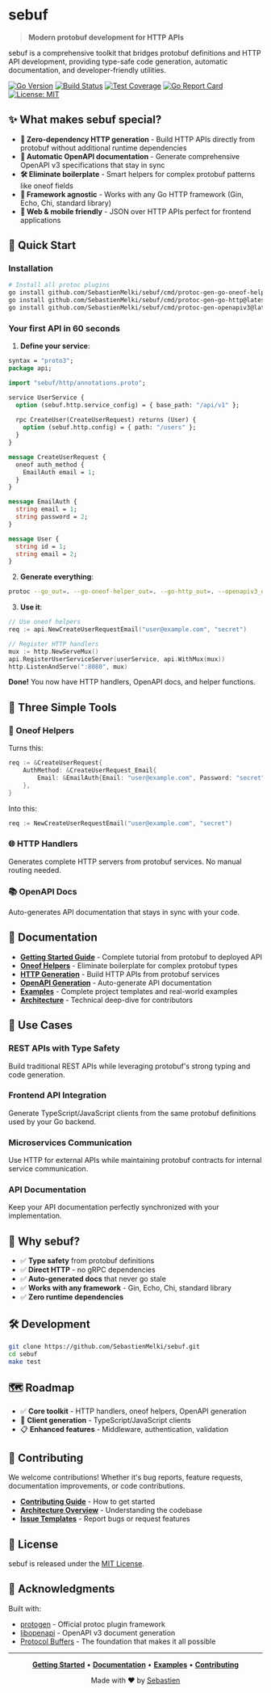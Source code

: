 # sebuf

> **Modern protobuf development for HTTP APIs**

sebuf is a comprehensive toolkit that bridges protobuf definitions and HTTP API development, providing type-safe code generation, automatic documentation, and developer-friendly utilities.

[![Go Version](https://img.shields.io/github/go-mod/go-version/SebastienMelki/sebuf)](https://golang.org/)
[![Build Status](https://img.shields.io/github/actions/workflow/status/SebastienMelki/sebuf/ci.yml?branch=main)](https://github.com/SebastienMelki/sebuf/actions)
[![Test Coverage](https://img.shields.io/badge/coverage-85%25-green)](./coverage/)
[![Go Report Card](https://goreportcard.com/badge/github.com/SebastienMelki/sebuf)](https://goreportcard.com/report/github.com/SebastienMelki/sebuf)
[![License: MIT](https://img.shields.io/badge/License-MIT-yellow.svg)](https://opensource.org/licenses/MIT)

## ✨ What makes sebuf special?

- **🚀 Zero-dependency HTTP generation** - Build HTTP APIs directly from protobuf without additional runtime dependencies
- **📖 Automatic OpenAPI documentation** - Generate comprehensive OpenAPI v3 specifications that stay in sync
- **🛠️ Eliminate boilerplate** - Smart helpers for complex protobuf patterns like oneof fields
- **🔧 Framework agnostic** - Works with any Go HTTP framework (Gin, Echo, Chi, standard library)
- **📱 Web & mobile friendly** - JSON over HTTP APIs perfect for frontend applications

## 🚀 Quick Start

### Installation

```bash
# Install all protoc plugins
go install github.com/SebastienMelki/sebuf/cmd/protoc-gen-go-oneof-helper@latest
go install github.com/SebastienMelki/sebuf/cmd/protoc-gen-go-http@latest  
go install github.com/SebastienMelki/sebuf/cmd/protoc-gen-openapiv3@latest
```

### Your first API in 60 seconds

1. **Define your service**:
```protobuf
syntax = "proto3";
package api;

import "sebuf/http/annotations.proto";

service UserService {
  option (sebuf.http.service_config) = { base_path: "/api/v1" };
  
  rpc CreateUser(CreateUserRequest) returns (User) {
    option (sebuf.http.config) = { path: "/users" };
  }
}

message CreateUserRequest {
  oneof auth_method {
    EmailAuth email = 1;
  }
}

message EmailAuth {
  string email = 1;
  string password = 2;
}

message User {
  string id = 1;
  string email = 2;
}
```

2. **Generate everything**:
```bash
protoc --go_out=. --go-oneof-helper_out=. --go-http_out=. --openapiv3_out=. api.proto
```

3. **Use it**:
```go
// Use oneof helpers 
req := api.NewCreateUserRequestEmail("user@example.com", "secret")

// Register HTTP handlers
mux := http.NewServeMux()
api.RegisterUserServiceServer(userService, api.WithMux(mux))
http.ListenAndServe(":8080", mux)
```

**Done!** You now have HTTP handlers, OpenAPI docs, and helper functions.

## 🧰 Three Simple Tools

### 🔧 Oneof Helpers
Turns this:
```go
req := &CreateUserRequest{
    AuthMethod: &CreateUserRequest_Email{
        Email: &EmailAuth{Email: "user@example.com", Password: "secret"},
    },
}
```
Into this:
```go
req := NewCreateUserRequestEmail("user@example.com", "secret")
```

### 🌐 HTTP Handlers  
Generates complete HTTP servers from protobuf services. No manual routing needed.

### 📚 OpenAPI Docs
Auto-generates API documentation that stays in sync with your code.

## 📖 Documentation

- **[Getting Started Guide](./docs/getting-started.md)** - Complete tutorial from protobuf to deployed API
- **[Oneof Helpers](./docs/oneof-helpers.md)** - Eliminate boilerplate for complex protobuf types
- **[HTTP Generation](./docs/http-generation.md)** - Build HTTP APIs from protobuf services
- **[OpenAPI Generation](./docs/openapi-generation.md)** - Auto-generate API documentation
- **[Examples](./docs/examples/)** - Complete project templates and real-world examples
- **[Architecture](./docs/architecture.md)** - Technical deep-dive for contributors

## 🎯 Use Cases

### REST APIs with Type Safety
Build traditional REST APIs while leveraging protobuf's strong typing and code generation.

### Frontend API Integration  
Generate TypeScript/JavaScript clients from the same protobuf definitions used by your Go backend.

### Microservices Communication
Use HTTP for external APIs while maintaining protobuf contracts for internal service communication.

### API Documentation
Keep your API documentation perfectly synchronized with your implementation.

## 🤝 Why sebuf?

- ✅ **Type safety** from protobuf definitions
- ✅ **Direct HTTP** - no gRPC dependencies  
- ✅ **Auto-generated docs** that never go stale
- ✅ **Works with any framework** - Gin, Echo, Chi, standard library
- ✅ **Zero runtime dependencies**

## 🛠️ Development

```bash
git clone https://github.com/SebastienMelki/sebuf.git
cd sebuf
make test
```

## 🗺️ Roadmap

- ✅ **Core toolkit** - HTTP handlers, oneof helpers, OpenAPI generation
- 🚧 **Client generation** - TypeScript/JavaScript clients
- 📋 **Enhanced features** - Middleware, authentication, validation

## 🤝 Contributing

We welcome contributions! Whether it's bug reports, feature requests, documentation improvements, or code contributions.

- **[Contributing Guide](./CONTRIBUTING.md)** - How to get started
- **[Architecture Overview](./docs/architecture.md)** - Understanding the codebase
- **[Issue Templates](./github/ISSUE_TEMPLATE/)** - Report bugs or request features

## 📄 License

sebuf is released under the [MIT License](./LICENSE).

## 🙏 Acknowledgments

Built with:
- [protogen](https://pkg.go.dev/google.golang.org/protobuf/compiler/protogen) - Official protoc plugin framework
- [libopenapi](https://github.com/pb33f/libopenapi) - OpenAPI v3 document generation
- [Protocol Buffers](https://protobuf.dev/) - The foundation that makes it all possible

---

<div align="center">

**[Getting Started](./docs/getting-started.md)** • **[Documentation](./docs/)** • **[Examples](./docs/examples/)** • **[Contributing](./CONTRIBUTING.md)**

Made with ❤️ by [Sebastien](https://github.com/SebastienMelki)

</div>